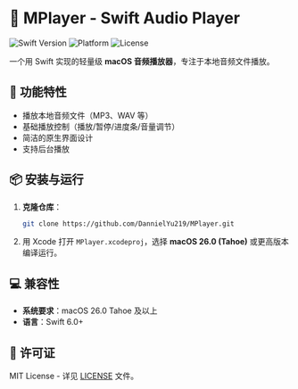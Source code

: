 # 🎵 MPlayer - Swift Audio Player  

![Swift Version](https://img.shields.io/badge/Swift-6.0+-orange.svg) 
![Platform](https://img.shields.io/badge/macOS-26+-cyan.svg)
![License](https://img.shields.io/badge/License-MIT-lightgrey.svg)

一个用 Swift 实现的轻量级 **macOS 音频播放器**，专注于本地音频文件播放。  

## 🚀 功能特性  
- 播放本地音频文件（MP3、WAV 等）  
- 基础播放控制（播放/暂停/进度条/音量调节）  
- 简洁的原生界面设计  
- 支持后台播放  

## 📦 安装与运行  
1. **克隆仓库**：  
   ```bash
   git clone https://github.com/DannielYu219/MPlayer.git
   ```
2. 用 Xcode 打开 `MPlayer.xcodeproj`，选择 **macOS 26.0 (Tahoe)** 或更高版本编译运行。  

## 💻 兼容性  
- **系统要求**：macOS 26.0 Tahoe 及以上  
- **语言**：Swift 6.0+  

## 📄 许可证  
MIT License - 详见 [LICENSE](LICENSE) 文件。
